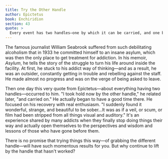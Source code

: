 ```yaml
---
title: Try the Other Handle
author: Epictetus
book: Enchiridion
section: 43
quote: >
  Every event has two handles—one by which it can be carried, and one by which it can't. If your brother does you wrong, don't grab it by his wronging, because this is the handle incapable of lifting it. Instead, use the other—that he is your brother, that you were raised together, and then you will have hold of the handle that carries.
---
```


The famous journalist William Seabrook suffered from such debilitating alcoholism that in 1933 he committed himself to an insane asylum, which was then the only place to get treatment for addiction. In his memoir, _Asylum_, he tells the story of the struggle to turn his life around inside the facility. At first, he stuck to his addict way of thinking—and as a result, he was an outsider, constantly getting in trouble and rebelling against the staff. He made almost no progress and was on the verge of being asked to leave.

Then one day this very quote from Epictetus—about everything having two handles—occurred to him. "I took hold now by the other handle," he related later, "and carried on." He actually began to have a good time there. He focused on his recovery with real enthusiasm. "I suddenly found it wonderful, strange, and beautiful to be sober...It was as if a veil, or scum, or film had been stripped from all things visual and auditory." It's an experience shared by many addicts when they finally stop doing things their way and actually open themselves to the perspectives and wisdom and lessons of those who have gone before them.

There is no promise that trying things this way—of grabbing the different handle—will have such momentous results for you. But why continue to lift by the handle that hasn't worked?
